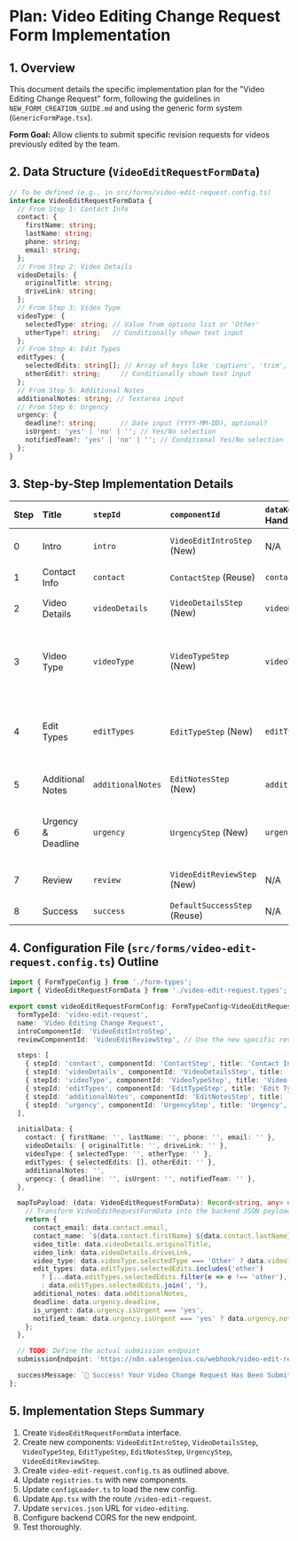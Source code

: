 # Plan: Video Editing Change Request Form Implementation

## 1. Overview

This document details the specific implementation plan for the "Video Editing Change Request" form, following the guidelines in `NEW_FORM_CREATION_GUIDE.md` and using the generic form system (`GenericFormPage.tsx`).

**Form Goal:** Allow clients to submit specific revision requests for videos previously edited by the team.

## 2. Data Structure (`VideoEditRequestFormData`)

```typescript
// To be defined (e.g., in src/forms/video-edit-request.config.ts)
interface VideoEditRequestFormData {
  // From Step 1: Contact Info
  contact: {
    firstName: string;
    lastName: string;
    phone: string;
    email: string;
  };
  // From Step 2: Video Details
  videoDetails: {
    originalTitle: string;
    driveLink: string;
  };
  // From Step 3: Video Type
  videoType: {
    selectedType: string; // Value from options list or 'Other'
    otherType?: string;   // Conditionally shown text input
  };
  // From Step 4: Edit Types
  editTypes: {
    selectedEdits: string[]; // Array of keys like 'captions', 'trim', 'music', etc.
    otherEdit?: string;     // Conditionally shown text input
  };
  // From Step 5: Additional Notes
  additionalNotes: string; // Textarea input
  // From Step 6: Urgency
  urgency: {
    deadline?: string;      // Date input (YYYY-MM-DD), optional?
    isUrgent: 'yes' | 'no' | ''; // Yes/No selection
    notifiedTeam?: 'yes' | 'no' | ''; // Conditional Yes/No selection
  };
}
```

## 3. Step-by-Step Implementation Details

| Step | Title                 | `stepId`          | `componentId`             | `dataKey` / Fields Handled | Icon         | UI Details & Notes                                                                                                                                                              | Conditional Logic Notes                                                                                                |
| :--- | :-------------------- | :---------------- | :------------------------ | :------------------------- | :----------- | :------------------------------------------------------------------------------------------------------------------------------------------------------------------------------ | :--------------------------------------------------------------------------------------------------------------------- |
| 0    | Intro                 | `intro`           | `VideoEditIntroStep` (New) | N/A                        | `Edit`       | Displays title, description, how-it-works, important notes.                                                                                                                     | N/A                                                                                                                    |
| 1    | Contact Info          | `contact`         | `ContactStep` (Reuse)     | `contact`                  | `User`       | Standard contact fields.                                                                                                                                                        | N/A                                                                                                                    |
| 2    | Video Details         | `videoDetails`    | `VideoDetailsStep` (New)   | `videoDetails`             | `FileVideo`  | **Q1:** Text input (Original Title). **Q2:** Text input (Drive Link - URL type?).                                                                                                | N/A                                                                                                                    |
| 3    | Video Type            | `videoType`       | `VideoTypeStep` (New)      | `videoType`                | `Film`       | **Q3:** Single-select (radio/cards) for predefined types + "Other". Text input appears if "Other" selected.                                                                       | Show `otherType` input if `selectedType === 'Other'`. (Handled *within* `VideoTypeStep`).                               |
| 4    | Edit Types            | `editTypes`       | `EditTypeStep` (New)       | `editTypes`                | `Wand2`      | **Q4:** Multi-select (checkboxes/cards) for predefined edits + "Other". Text input appears if "Other" selected.                                                                   | Show `otherEdit` input if `selectedEdits.includes('other')`. (Handled *within* `EditTypeStep`).                         |
| 5    | Additional Notes      | `additionalNotes` | `EditNotesStep` (New)      | `additionalNotes`          | `List`       | **Q5:** Long textarea input for detailed instructions and timestamps.                                                                                                             | N/A                                                                                                                    |
| 6    | Urgency & Deadline    | `urgency`         | `UrgencyStep` (New)        | `urgency`                  | `Clock`      | **Q6:** Date input (Deadline). **Q7:** Yes/No buttons (Is Urgent?). **Q8:** Yes/No buttons (Notified Team?) shown conditionally.                                                   | Show "Notified Team?" question if `isUrgent === 'yes'`. (Handled *within* `UrgencyStep`).                               |
| 7    | Review                | `review`          | `VideoEditReviewStep` (New)| N/A                        | `CheckSquare`| Displays summary of `VideoEditRequestFormData`. Needs creation.                                                                                                                 | N/A                                                                                                                    |
| 8    | Success               | `success`         | `DefaultSuccessStep` (Reuse)| N/A                        | `PartyPopper`| Displays custom success message from config.                                                                                                                                    | N/A                                                                                                                    |

## 4. Configuration File (`src/forms/video-edit-request.config.ts`) Outline

```typescript
import { FormTypeConfig } from './form-types';
import { VideoEditRequestFormData } from './video-edit-request.types'; // Or define interface here

export const videoEditRequestFormConfig: FormTypeConfig<VideoEditRequestFormData> = {
  formTypeId: 'video-edit-request',
  name: 'Video Editing Change Request',
  introComponentId: 'VideoEditIntroStep',
  reviewComponentId: 'VideoEditReviewStep', // Use the new specific review step

  steps: [
    { stepId: 'contact', componentId: 'ContactStep', title: 'Contact Info', dataKey: 'contact', icon: 'User' },
    { stepId: 'videoDetails', componentId: 'VideoDetailsStep', title: 'Video Details', dataKey: 'videoDetails', icon: 'FileVideo' },
    { stepId: 'videoType', componentId: 'VideoTypeStep', title: 'Video Type', dataKey: 'videoType', icon: 'Film' },
    { stepId: 'editTypes', componentId: 'EditTypeStep', title: 'Edit Types', dataKey: 'editTypes', icon: 'Wand2' },
    { stepId: 'additionalNotes', componentId: 'EditNotesStep', title: 'Edit Notes', dataKey: 'additionalNotes', icon: 'List' },
    { stepId: 'urgency', componentId: 'UrgencyStep', title: 'Urgency', dataKey: 'urgency', icon: 'Clock' },
  ],

  initialData: {
    contact: { firstName: '', lastName: '', phone: '', email: '' },
    videoDetails: { originalTitle: '', driveLink: '' },
    videoType: { selectedType: '', otherType: '' },
    editTypes: { selectedEdits: [], otherEdit: '' },
    additionalNotes: '',
    urgency: { deadline: '', isUrgent: '', notifiedTeam: '' },
  },

  mapToPayload: (data: VideoEditRequestFormData): Record<string, any> => {
    // Transform VideoEditRequestFormData into the backend JSON payload
    return {
      contact_email: data.contact.email,
      contact_name: `${data.contact.firstName} ${data.contact.lastName}`,
      video_title: data.videoDetails.originalTitle,
      video_link: data.videoDetails.driveLink,
      video_type: data.videoType.selectedType === 'Other' ? data.videoType.otherType : data.videoType.selectedType,
      edit_types: data.editTypes.selectedEdits.includes('other')
        ? [...data.editTypes.selectedEdits.filter(e => e !== 'other'), data.editTypes.otherEdit].join(', ')
        : data.editTypes.selectedEdits.join(', '),
      additional_notes: data.additionalNotes,
      deadline: data.urgency.deadline,
      is_urgent: data.urgency.isUrgent === 'yes',
      notified_team: data.urgency.isUrgent === 'yes' ? data.urgency.notifiedTeam === 'yes' : undefined, // Only include if urgent
    };
  },

  // TODO: Define the actual submission endpoint
  submissionEndpoint: 'https://n8n.salesgenius.co/webhook/video-edit-request', // Example endpoint

  successMessage: `🎉 Success! Your Video Change Request Has Been Submitted!\n🚀 Next Steps:\n✅ Our team will review your request and begin working on your revisions.\n✅ Typical turnaround time for edits: 2-3 business days (longer for complex requests).\n✅ If we need further clarification, we’ll reach out via email.\n💡 Need urgent changes? Contact clientcare@salesgenius.co.\nThanks for submitting your request – we’ll make sure your video is perfect! 🎬✨`,
};
```

## 5. Implementation Steps Summary

1.  Create `VideoEditRequestFormData` interface.
2.  Create new components: `VideoEditIntroStep`, `VideoDetailsStep`, `VideoTypeStep`, `EditTypeStep`, `EditNotesStep`, `UrgencyStep`, `VideoEditReviewStep`.
3.  Create `video-edit-request.config.ts` as outlined above.
4.  Update `registries.ts` with new components.
5.  Update `configLoader.ts` to load the new config.
6.  Update `App.tsx` with the route `/video-edit-request`.
7.  Update `services.json` URL for `video-editing`.
8.  Configure backend CORS for the new endpoint.
9.  Test thoroughly.
